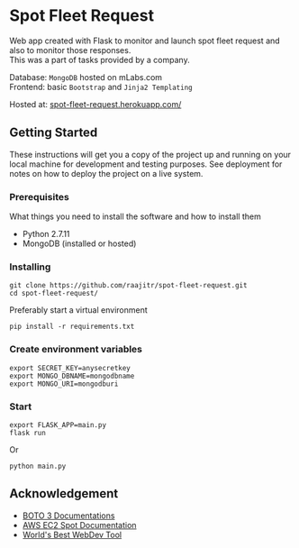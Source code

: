 # Spot Fleet Request

Web app created with Flask to monitor and launch spot fleet request and also to monitor those responses.  
This was a part of tasks provided by a company.

Database: `MongoDB` hosted on mLabs.com  
Frontend: basic `Bootstrap` and `Jinja2 Templating`

Hosted at: [spot-fleet-request.herokuapp.com/](https://spot-fleet-request.herokuapp.com/)

## Getting Started

These instructions will get you a copy of the project up and running on your local machine for development and testing purposes. See deployment for notes on how to deploy the project on a live system.


### Prerequisites

What things you need to install the software and how to install them

* Python 2.7.11
* MongoDB (installed or hosted)

### Installing

```
git clone https://github.com/raajitr/spot-fleet-request.git
cd spot-fleet-request/
```
Preferably start a virtual environment

```
pip install -r requirements.txt
```

### Create environment variables

```
export SECRET_KEY=anysecretkey
export MONGO_DBNAME=mongodbname
export MONGO_URI=mongodburi
```

### Start

```
export FLASK_APP=main.py
flask run
```
Or
```
python main.py
```

## Acknowledgement

* [BOTO 3 Documentations](https://boto3.readthedocs.io/en/latest/)
* [AWS EC2 Spot Documentation](https://aws.amazon.com/ec2/spot/)
* [World's Best WebDev Tool](https://www.google.com)
